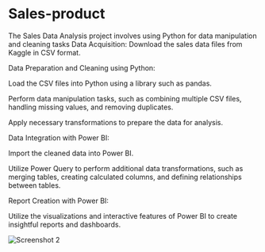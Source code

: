 # Sales-product 
The Sales Data Analysis project involves using Python for data manipulation and cleaning tasks
Data Acquisition:
Download the sales data files from Kaggle in CSV format.

Data Preparation and Cleaning using Python:

Load the CSV files into Python using a library such as pandas.

Perform data manipulation tasks, such as combining multiple CSV files, handling missing values, and removing duplicates.

Apply necessary transformations to prepare the data for analysis.

Data Integration with Power BI:

Import the cleaned data into Power BI.

Utilize Power Query to perform additional data transformations, such as merging tables, creating calculated columns, and defining relationships between tables.

Report Creation with Power BI:

Utilize the visualizations and interactive features of Power BI to create insightful reports and dashboards.

![Screenshot 2](https://github.com/MAHMOUDMAMDOH8/Sales-product/assets/111503676/f2922607-d5ea-4a83-9faa-d619d929f33a)
